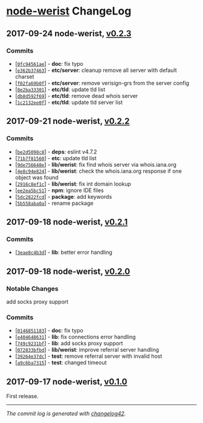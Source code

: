 # [node-werist](https://github.com/w4andy/node-werist/blob/master/README.markdown) ChangeLog


## 2017-09-24 node-werist, [v0.2.3](https://github.com/w4andy/node-werist/tree/v0.2.3)

### Commits

  - [[`0fc94561ae`](https://github.com/w4andy/node-werist/commit/0fc94561aedf5b60a898d3671a05eb24a09b850f)] - **doc**: fix typo
  - [[`e362b37463`](https://github.com/w4andy/node-werist/commit/e362b374634e4c6bd06f5de87142cba05a8f248a)] - **etc/server**: cleanup remove all server with default charset
  - [[`f02fa69b0f`](https://github.com/w4andy/node-werist/commit/f02fa69b0fe82d147a5f1ea34dbe996a1152c4a0)] - **etc/server**: remove verisign-grs from the server config
  - [[`8e2ba33301`](https://github.com/w4andy/node-werist/commit/8e2ba33301e80bdf8723c2bed94e67f9849b8ebc)] - **etc/tld**: update tld list
  - [[`db8d592f69`](https://github.com/w4andy/node-werist/commit/db8d592f69f024d2166b1a18dd64bb920fb66aa6)] - **etc/tld**: remove dead whois server
  - [[`1c2132ee0f`](https://github.com/w4andy/node-werist/commit/1c2132ee0f7642978b6f0772ca06105e3c9a7959)] - **etc/tld**: update tld server list

## 2017-09-21 node-werist, [v0.2.2](https://github.com/w4andy/node-werist/tree/v0.2.2)

### Commits

  - [[`be2d5098c8`](https://github.com/w4andy/node-werist/commit/be2d5098c8b5bd30bb2f724d56fb1a7a272bac33)] - **deps**: eslint v4.7.2
  - [[`71b7f81560`](https://github.com/w4andy/node-werist/commit/71b7f8156021d5ad26a5df2f104c84eb1debd277)] - **etc**: update tld list
  - [[`9de756648e`](https://github.com/w4andy/node-werist/commit/9de756648e54f9a0865a522bb1aa8f3050958c5b)] - **lib/werist**: fix find whois server via whois.iana.org
  - [[`4e8c94e824`](https://github.com/w4andy/node-werist/commit/4e8c94e824d9ffd37ba53bcfc100fec21faf0200)] - **lib/werist**: check the whois.iana.org response if one object was found
  - [[`2916c8ef1c`](https://github.com/w4andy/node-werist/commit/2916c8ef1cb6b798195cded3813671c30727a205)] - **lib/werist**: fix int domain lookup
  - [[`ee2ea5bc51`](https://github.com/w4andy/node-werist/commit/ee2ea5bc5166adcc6fa302b0ddec7c2ced3eb445)] - **npm**: ignore IDE files
  - [[`5dc2822fcd`](https://github.com/w4andy/node-werist/commit/5dc2822fcd9e0236b2596075d37c0e0b946a7bbc)] - **package**: add keywords
  - [[`5b558aba0a`](https://github.com/w4andy/node-werist/commit/5b558aba0a105384067ce02df18dbb70dfd33326)] - rename package


## 2017-09-18 node-werist, [v0.2.1](https://github.com/w4andy/node-werist/tree/v0.2.1)

### Commits

  - [[`3eae8c4b3d`](https://github.com/w4andy/node-werist/commit/3eae8c4b3d7187bfae39bd93571acfedeab511c3)] - **lib**: better error handling

## 2017-09-18 node-werist, [v0.2.0](https://github.com/w4andy/node-werist/tree/v0.2.0)

### Notable Changes

add socks proxy support

### Commits

  - [[`0146851183`](https://github.com/w4andy/node-werist/commit/01468511832447c27bb39537b135a0e19f90d733)] - **doc**: fix typo
  - [[`e404648631`](https://github.com/w4andy/node-werist/commit/e4046486316cc4b19537b12224b1b4a1cca22dd9)] - **lib**: fix connections error handling
  - [[`749c9231bf`](https://github.com/w4andy/node-werist/commit/749c9231bfc47efe44997c42650feba26b546ace)] - **lib**: add socks proxy support
  - [[`072833bfbd`](https://github.com/w4andy/node-werist/commit/072833bfbdc6dc160ba8bd413eb1cf0a9f94de0f)] - **lib/werist**: improve referral server handling
  - [[`39264e37dc`](https://github.com/w4andy/node-werist/commit/39264e37dce34c07cde7cc267f2b1c09418504a1)] - **test**: remove referral server with invalid host
  - [[`a9c6ba7315`](https://github.com/w4andy/node-werist/commit/a9c6ba73158eacfdc10fd44e41637b30abea5743)] - **test**: changed timeout


## 2017-09-17 node-werist, [v0.1.0](https://github.com/w4andy/node-werist/tree/v0.1.0)

First release.

---

_The commit log is generated with [changelog42](https://www.npmjs.com/package/changelog42)._